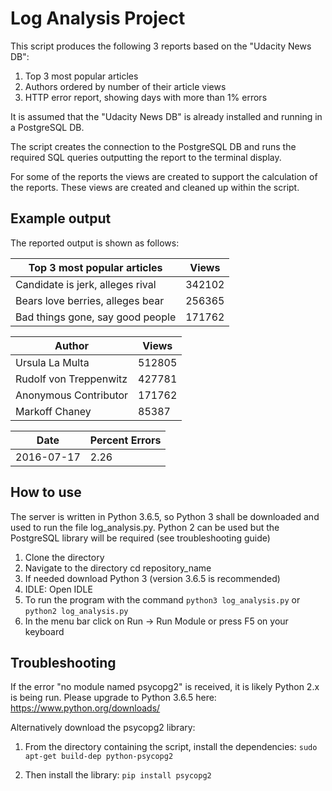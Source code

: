 # Log Analysis Project

This script produces the following 3 reports based on the "Udacity News DB":

1. Top 3 most popular articles
2. Authors ordered by number of their article views
3. HTTP error report, showing days with more than 1% errors

It is assumed that the "Udacity News DB" is already installed and running in a PostgreSQL DB.

The script creates the connection to the PostgreSQL DB and runs the required SQL queries outputting the report to the terminal display.

For some of the reports the views are created to support the calculation of the reports. These views are created and cleaned up within the script.

## Example output

The reported output is shown as follows:


|      Top 3 most popular articles      |   Views   |
----------------------------------------|-------------|
|   Candidate is jerk, alleges rival    |  342102   |
|   Bears love berries, alleges bear    |  256365   |
|   Bad things gone, say good people    |  171762   |


|                Author                 |   Views   |
----------------------------------------|-------------|
|   Ursula La Multa                     |   512805  |
|   Rudolf von Treppenwitz              |   427781  |
|   Anonymous Contributor               |   171762  |
|   Markoff Chaney                      |   85387   |


|            Date              |   Percent Errors   |
-------------------------------|----------------------|
|         2016-07-17           |        2.26        |



## How to use
The server is written in Python 3.6.5, so Python 3 shall be downloaded and used to run the file log_analysis.py.
Python 2 can be used but the PostgreSQL library will be required (see troubleshooting guide)

1. Clone the directory
2. Navigate to the directory cd repository_name
3. If needed download Python 3 (version 3.6.5 is recommended)
4. IDLE: Open IDLE
3. To run the program with the command `python3 log_analysis.py` or `python2 log_analysis.py`
5. In the menu bar click on Run -> Run Module or press F5 on your keyboard

## Troubleshooting
If the error "no module named psycopg2" is received, it is likely Python 2.x is being run.  Please upgrade to Python 3.6.5 here:
https://www.python.org/downloads/ 

Alternatively download the psycopg2 library:

1. From the directory containing the script, install the dependencies:
`sudo apt-get build-dep python-psycopg2`

2. Then install the library:
`pip install psycopg2` 
